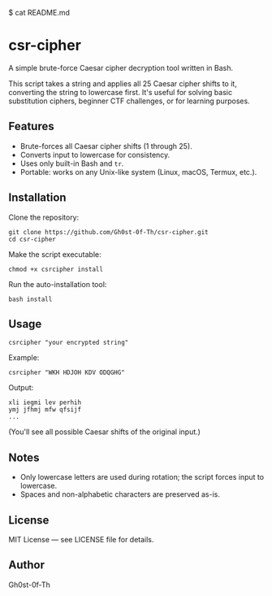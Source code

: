 $ cat README.md
# csr-cipher

A simple brute-force Caesar cipher decryption tool written in Bash.

This script takes a string and applies all 25 Caesar cipher shifts to it, converting the string to lowercase first. It's useful for solving basic substitution ciphers, beginner CTF challenges, or for learning purposes.

## Features

- Brute-forces all Caesar cipher shifts (1 through 25).
- Converts input to lowercase for consistency.
- Uses only built-in Bash and `tr`.
- Portable: works on any Unix-like system (Linux, macOS, Termux, etc.).

## Installation

Clone the repository:

    git clone https://github.com/Gh0st-0f-Th/csr-cipher.git
    cd csr-cipher

Make the script executable:

    chmod +x csrcipher install

Run the auto-installation tool:

    bash install

## Usage

    csrcipher "your encrypted string"

Example:

    csrcipher "WKH HDJOH KDV ODQGHG"

Output:

    xli iegmi lev perhih
    ymj jfhmj mfw qfsijf
    ...

(You'll see all possible Caesar shifts of the original input.)

## Notes

- Only lowercase letters are used during rotation; the script forces input to lowercase.
- Spaces and non-alphabetic characters are preserved as-is.

## License

MIT License — see LICENSE file for details.

## Author

Gh0st-0f-Th
